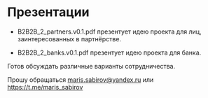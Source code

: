 # Презентации

- B2B2B_2_partners.v0.1.pdf презентует идею проекта для лиц, заинтересованных в партнёрстве.

- B2B2B_2_banks.v0.1.pdf презентует идею проекта для банка.

Готов обсуждать различные варианты сотрудничества.

Прошу обращаться maris.sabirov@yandex.ru или https://t.me/maris_sabirov
